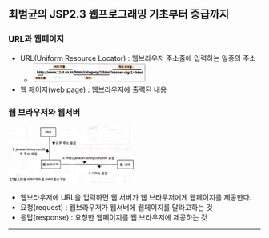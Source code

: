 ## 최범균의 JSP2.3 웹프로그래밍 기초부터 중급까지
### URL과 웹페이지
- URL(Uniform Resource Locator) : 웹브라우저 주소줄에 입력하는 일종의 주소
    - <img src="./img/url.jpeg" width="50%">
- 웹 페이지(web page) : 웹브라우저에 출력된 내용
### 웹 브라우저와 웹서버
<img src="./img/web.jpeg" width="50%">

- 웹브라우저에 URL을 입력하면 웹 서버가 웹 브라우저에게 웹페이지를 제공한다.
- 요청(request) : 웹브라우저가 웹서버에 웹페이지를 달라고하는 것
- 응답(response) : 요청한 웹페이지를 웹 브라우저에 제공하는 것
<hr/>
